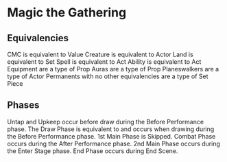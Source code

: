 # Magic the Gathering

## Equivalencies
CMC is equivalent to Value
Creature is equivalent to Actor
Land is equivalent to Set
Spell is equivalent to Act
Ability is equivalent to Act
Equipment are a type of Prop
Auras are a type of Prop
Planeswalkers are a type of Actor
Permanents with no other equivalencies are a type of Set Piece

## Phases
Untap and Upkeep occur before draw during the Before Performance phase.
The Draw Phase is equivalent to and occurs when drawing during the Before Performance phase.
1st Main Phase is Skipped.
Combat Phase occurs during the After Performance phase.
2nd Main Phase occurs during the Enter Stage phase.
End Phase occurs during End Scene.
